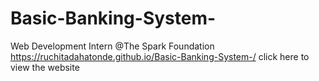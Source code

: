 # Basic-Banking-System-
Web Development Intern @The Spark Foundation
https://ruchitadahatonde.github.io/Basic-Banking-System-/    click here to view the website

